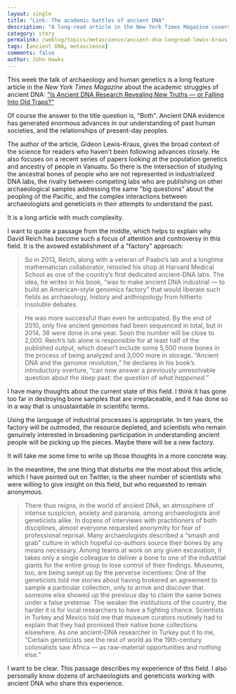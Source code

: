 ```yaml
---
layout: single
title: "Link: The academic battles of ancient DNA"
description: "A long-read article in the New York Times Magazine covers the way that the field is creating enemies."
category: story
permalink: /weblog/topics/metascience/ancient-dna-longread-lewis-kraus-2019.html
tags: [ancient DNA, metascience]
comments: false
author: John Hawks
---
```



This week the talk of archaeology and human genetics is a long feature article in the <em>New York Times Magazine</em> about the academic struggles of ancient DNA: <a href="https://www.nytimes.com/2019/01/17/magazine/ancient-dna-paleogenomics.html">"Is Ancient DNA Research Revealing New Truths — or Falling Into Old Traps?"</a>

Of course the answer to the title question is, "Both". Ancient DNA evidence has generated enormous advances in our understanding of past human societies, and the relationships of present-day peoples.

The author of the article, Gideon Lewis-Kraus, gives the broad context of the science for readers who haven't been following advances closely. He also focuses on a recent series of papers looking at the population genetics and ancestry of people in Vanuatu. So there is the intersection of studying the ancestral bones of people who are not represented in industrialized DNA labs, the rivalry between competing labs who are publishing on other archaeological samples addressing the same "big questions" about the peopling of the Pacific, and the complex interactions between archaeologists and geneticists in their attempts to understand the past.

It is a long article with much complexity.

I want to quote a passage from the middle, which helps to explain why David Reich has become such a focus of attention and controversy in this field. It is the avowed establishment of a "factory" approach:

<blockquote>So in 2013, Reich, along with a veteran of Paabo’s lab and a longtime mathematician collaborator, retooled his shop at Harvard Medical School as one of the country’s first dedicated ancient-DNA labs. The idea, he writes in his book, “was to make ancient DNA industrial — to build an American-style genomics factory” that would liberate such fields as archaeology, history and anthropology from hitherto insoluble debates.</blockquote>

<blockquote>He was more successful than even he anticipated. By the end of 2010, only five ancient genomes had been sequenced in total, but in 2014, 38 were done in one year. Soon the number will be close to 2,000. Reich’s lab alone is responsible for at least half of the published output, which doesn’t include some 5,500 more bones in the process of being analyzed and 3,000 more in storage. “Ancient DNA and the genome revolution,” he declares in his book’s introductory overture, “can now answer a previously unresolvable question about the deep past: the question of <em>what happened.</em>”</blockquote>

I have many thoughts about the current state of this field. I think it has gone too far in destroying bone samples that are irreplaceable, and it has done so in a way that is unsustaintable in scientific terms.

Using the language of industrial processes is appropriate. In ten years, the factory will be outmoded, the resource depleted, and scientists who remain genuinely interested in broadening participation in understanding ancient people will be picking up the pieces. Maybe there will be a new factory.

It will take me some time to write up those thoughts in a more concrete way.

In the meantime, the one thing that disturbs me the most about this article, which I have pointed out on Twitter, is the sheer number of scientists who were willing to give insight on this field, but who requested to remain anonymous.

<blockquote>There thus reigns, in the world of ancient DNA, an atmosphere of intense suspicion, anxiety and paranoia, among archaeologists and geneticists alike. In dozens of interviews with practitioners of both disciplines, almost everyone requested anonymity for fear of professional reprisal. Many archaeologists described a “smash and grab” culture in which hopeful co-authors source their bones by any means necessary. Among teams at work on any given excavation, it takes only a single colleague to deliver a bone to one of the industrial giants for the entire group to lose control of their findings. Museums, too, are being swept up by the perverse incentives: One of the geneticists told me stories about having brokered an agreement to sample a particular collection, only to arrive and discover that someone else showed up the previous day to claim the same bones under a false pretense. The weaker the institutions of the country, the harder it is for local researchers to have a fighting chance. Scientists in Turkey and Mexico told me that museum curators routinely had to explain that they had promised their native bone collections elsewhere. As one ancient-DNA researcher in Turkey put it to me, “Certain geneticists see the rest of world as the 19th-century colonialists saw Africa — as raw-material opportunities and nothing else.”</blockquote>

I want to be clear. This passage describes my experience of this field. I also personally know dozens of archaeologists and geneticists working with ancient DNA who share this experience.


